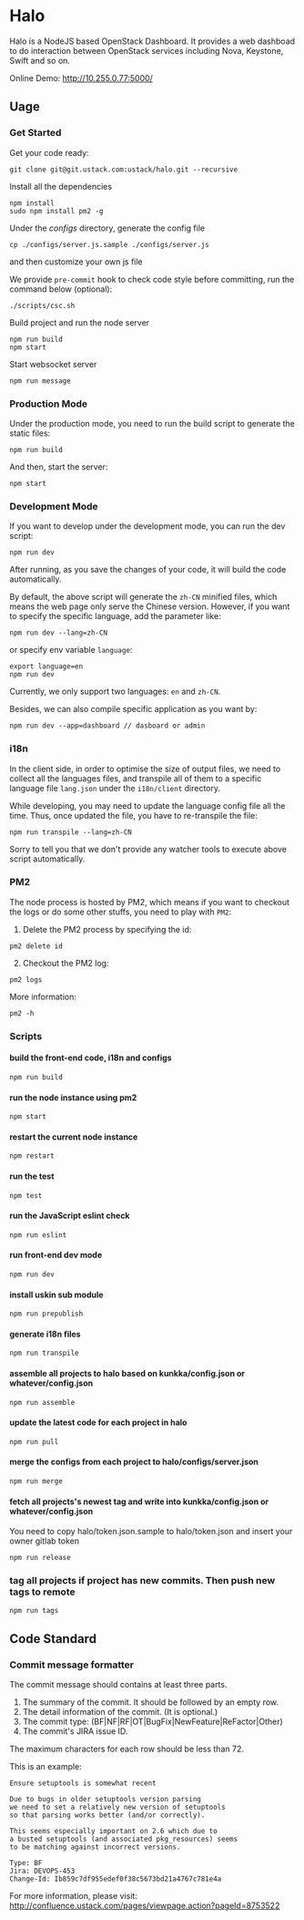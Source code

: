 # Halo
Halo is a NodeJS based OpenStack Dashboard. It provides a web dashboad to do interaction between OpenStack services including Nova, Keystone, Swift and so on.

Online Demo: http://10.255.0.77:5000/


## Uage

### Get Started

Get your code ready:
```
git clone git@git.ustack.com:ustack/halo.git --recursive
```

Install all the dependencies
```
npm install
sudo npm install pm2 -g
```

Under the *configs* directory, generate the config file
```
cp ./configs/server.js.sample ./configs/server.js
```
and then customize your own js file

We provide `pre-commit` hook to check code style before committing, run the command below (optional):
```
./scripts/csc.sh
```

Build project and run the node server
```
npm run build
npm start
```

Start websocket server
```
npm run message
```

### Production Mode
Under the production mode, you need to run the build script to generate the static files:
```
npm run build
```
And then, start the server:
```
npm start
```

### Development Mode
If you want to develop under the development mode, you can run the dev script:
```
npm run dev
```
After running, as you save the changes of your code, it will build the code automatically.

By default, the above script will generate the `zh-CN` minified files, which means the web page only serve the Chinese version. However, if you want to specify the specific language, add the parameter like:
```
npm run dev --lang=zh-CN
```
or specify env variable `language`:
```
export language=en
npm run dev
```
Currently, we only support two languages: `en` and `zh-CN`.

Besides, we can also compile specific application as you want by:
```
npm run dev --app=dashboard // dasboard or admin
```

### i18n
In the client side, in order to optimise the size of output files, we need to collect all the languages files, and transpile all of them to a specific language file `lang.json` under the `i18n/client` directory.

While developing, you may need to update the language config file all the time.
Thus, once updated the file, you have to re-transpile the file:
```
npm run transpile --lang=zh-CN
```
Sorry to tell you that we don't provide any watcher tools to execute above script automatically.

### PM2
The node process is hosted by PM2, which means if you want to checkout the logs or do some other stuffs, you need to play with `PM2`:

1. Delete the PM2 process by specifying the id:
```
pm2 delete id
```

2. Checkout the PM2 log:
```
pm2 logs
```

More information:
```
pm2 -h
```

### Scripts
#### build the front-end code, i18n and configs
```
npm run build
```

#### run the node instance using pm2
```
npm start
```

#### restart the current node instance
```
npm restart
```

#### run the test
```
npm test
```

#### run the JavaScript eslint check
```
npm run eslint
```

#### run front-end dev mode
```
npm run dev
```

#### install uskin sub module
```
npm run prepublish
```

#### generate i18n files
```
npm run transpile
```

#### assemble all projects to halo based on kunkka/config.json or whatever/config.json
```
npm run assemble
```

#### update the latest code for each project in halo
```
npm run pull
```

#### merge the configs from each project to halo/configs/server.json
```
npm run merge
```

#### fetch all projects's newest tag and write into kunkka/config.json or whatever/config.json
You need to copy halo/token.json.sample to halo/token.json and insert your owner gitlab token
```
npm run release
```

### tag all projects if project has new commits. Then push new tags to remote
```
npm run tags
```

## Code Standard

### Commit message formatter

The commit message should contains at least three parts.

1. The summary of the commit. It should be followed by an empty row.
2. The detail information of the commit. (It is optional.)
3. The commit type: (BF|NF|RF|OT|BugFix|NewFeature|ReFactor|Other)
4. The commit's JIRA issue ID.

The maximum characters for each row should be less than 72.

This is an example:
```
Ensure setuptools is somewhat recent

Due to bugs in older setuptools version parsing
we need to set a relatively new version of setuptools
so that parsing works better (and/or correctly).

This seems especially important on 2.6 which due to
a busted setuptools (and associated pkg_resources) seems
to be matching against incorrect versions.

Type: BF
Jira: DEVOPS-453
Change-Id: Ib859c7df955edef0f38c5673bd21a4767c781e4a
```

For more information, please visit: http://confluence.ustack.com/pages/viewpage.action?pageId=8753522
